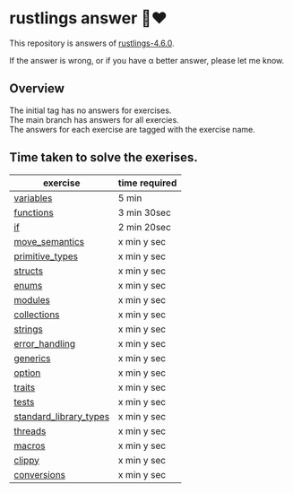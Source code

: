 # rustlings answer 🦀❤️

This repository is answers of [rustlings-4.6.0](https://github.com/rust-lang/rustlings).

If the answer is wrong, or if you have α better answer, please let me know.  
  
## Overview
The initial tag has no answers for exercises.  
The main branch has answers for all exercies.  
The answers for each exercise are tagged with the exercise name.


## Time taken to solve the exerises.

| exercise | time required |
| ---------- | -----------|
| [variables](./exercises/variables/README.md) | 5 min  |
| [functions](./exercises/functions/README.md) | 3 min 30sec |
| [if](./exercises/if/README.md) | 2 min 20sec |
| [move_semantics](./exercises/move_semantics/README.md) | x min y sec |
| [primitive_types](./exercises/primitive_types/README.md) | x min y sec |
| [structs](./exercises/structs/README.md) | x min y sec |
| [enums](./exercises/enums/README.md) | x min y sec |
| [modules](./exercises/modules/README.md) | x min y sec |
| [collections](./exercises/collections/README.md) | x min y sec |
| [strings](./exercises/strings/README.md) | x min y sec |
| [error_handling](./exercises/error_handling/README.md) | x min y sec |
| [generics](./exercises/generics/README.md) | x min y sec |
| [option](./exercises/option/README.md) | x min y sec |
| [traits](./exercises/traits/README.md) | x min y sec |
| [tests](./exercises/tests/README.md) | x min y sec |
| [standard_library_types](./exercises/standard_library_types/README.md) | x min y sec |
| [threads](./exercises/threads/README.md) | x min y sec |
| [macros](./exercises/macros/README.md) | x min y sec |
| [clippy](./exercises/clippy/README.md) | x min y sec |
| [conversions](./exercises/conversions/README.md) | x min y sec |





